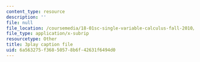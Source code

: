 ```yaml
---
content_type: resource
description: ''
file: null
file_location: /coursemedia/18-01sc-single-variable-calculus-fall-2010/6a563275f36850578b6f42631f6494d0_v90JNWCTupk.vtt
file_type: application/x-subrip
resourcetype: Other
title: 3play caption file
uid: 6a563275-f368-5057-8b6f-42631f6494d0
---
```


